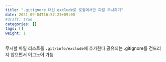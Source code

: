 ```yaml
---
title: ".gitignore 대신 exclude로 로컬에서만 파일 무시하기"
date: 2021-09-04T16:57:23+09:00
#draft: true
categories: []
tags: []
weight: 1
---
```


무시할 파일 리스트를 `.git/info/exclude`에 추가한다
공유되는 .gitignore를 건드리지 않으면서 이그노어 가능